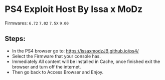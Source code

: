 # PS4 Exploit Host By Issa x MoDz
Firmwares: `6.72` `7.02` `7.5X` `9.00`

## Steps:

- In the PS4 browser go to: https://issaxmodzJB.github.io/ps4/
- Select the Firmware that your console has.
- Immediately All content will be installed in Cache, once finished exit the browser and turn off the internet.
- Then go back to Access Browser and Enjoy.

